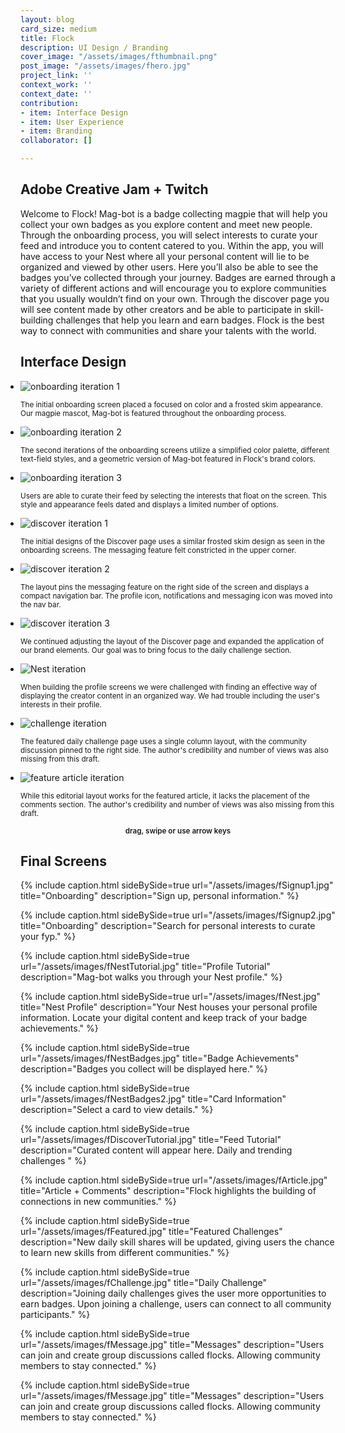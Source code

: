 ```yaml
---
layout: blog
card_size: medium
title: Flock
description: UI Design / Branding
cover_image: "/assets/images/fthumbnail.png"
post_image: "/assets/images/fhero.jpg"
project_link: ''
context_work: ''
context_date: ''
contribution:
- item: Interface Design
- item: User Experience
- item: Branding
collaborator: []

---
```

## Adobe Creative Jam + Twitch

Welcome to Flock! Mag-bot is a badge collecting magpie that will help you collect your own badges as you explore content and meet new people. Through the onboarding process, you will select interests to curate your feed and introduce you to content catered to you. Within the app, you will have access to your Nest where all your personal content will lie to be organized and viewed by other users. Here you’ll also be able to see the badges you’ve collected through your journey. Badges are earned through a variety of different actions and will encourage you to explore communities that you usually wouldn’t find on your own. Through the discover page you will see content made by other creators and be able to participate in skill-building challenges that help you learn and earn badges. Flock is the best way to connect with communities and share your talents with the world.

## Interface Design

<style>

.glide ul {

max-width: initial;

}

.glide img {

pointer-events: none;

}

.glide__slides {

padding-left: 0;

}

.glide .glide__slide {

opacity: 1; transform: scale(1);

}

</style>

<div class="glide mt4">

<div class="glide__track" data-glide-el="track">

<ul class="glide__slides">

<li class="glide__slide" style="text-align: left;"> <img src="/assets/images/fDraft1.jpg" alt="onboarding iteration 1">

<small>The initial onboarding screen placed a focused on color and a frosted skim appearance. Our magpie mascot, Mag-bot is featured throughout the onboarding process.</small>

</li>

<li class="glide__slide" style="text-align: left;"> <img src="/assets/images/fDraft2.jpg" alt="onboarding iteration 2">

<small>The second iterations of the onboarding screens utilize a simplified color palette, different text-field styles, and a geometric version of Mag-bot featured in Flock's brand colors.</small>

</li>

<li class="glide__slide" style="text-align: left;"> <img src="/assets/images/fDraft3.jpg" alt="onboarding iteration 3">

<small>Users are able to curate their feed by selecting the interests that float on the screen. This style and appearance feels dated and displays a limited number of options.</small>

</li>

<li class="glide__slide" style="text-align: left;"> <img src="/assets/images/fDraft4.jpg" alt="discover iteration 1">

<small>The initial designs of the Discover page uses a similar frosted skim design as seen in the onboarding screens. The messaging feature felt constricted in the upper corner.</small>

</li>

<li class="glide__slide" style="text-align: left;"> <img src="/assets/images/fDraft5.jpg" alt="discover iteration 2">

<small>The layout pins the messaging feature on the right side of the screen and displays a compact navigation bar. The profile icon, notifications and messaging icon was moved into the nav bar.</small>

</li>

<li class="glide__slide" style="text-align: left;"> <img src="/assets/images/fDraft6.jpg" alt="discover iteration 3">

<small>We continued adjusting the layout of the Discover page and expanded the application of our brand elements. Our goal was to bring focus to the daily challenge section.</small>

</li>

<li class="glide__slide" style="text-align: left;"> <img src="/assets/images/fDraft7.jpg" alt="Nest iteration">

<small>When building the profile screens we were challenged with finding an effective way of displaying the creator content in an organized way. We had trouble including the user's interests in their profile.</small>

</li>

<li class="glide__slide" style="text-align: left;"> <img src="/assets/images/fDraft8.jpg" alt="challenge iteration">

<small>The featured daily challenge page uses a single column layout, with the community discussion pinned to the right side. The author's credibility and number of views was also missing from this draft.</small>

</li>

<li class="glide__slide" style="text-align: left;"> <img src="/assets/images/fDraft9.jpg" alt="feature article iteration">

<small>While this editorial layout works for the featured article, it lacks the placement of the comments section. The author's credibility and number of views was also missing from this draft.</small>

</li>

</ul>

</div>

<small style="text-align: center; color: var(--ink-6); font-weight: 600; display: block;">drag, swipe or use arrow keys</small>

</div>

## Final Screens

{% include caption.html sideBySide=true url="/assets/images/fSignup1.jpg" title="Onboarding" description="Sign up, personal information." %}

{% include caption.html sideBySide=true url="/assets/images/fSignup2.jpg" title="Onboarding" description="Search for personal interests to curate your fyp." %}

{% include caption.html sideBySide=true url="/assets/images/fNestTutorial.jpg" title="Profile Tutorial" description="Mag-bot walks you through your Nest profile." %}

{% include caption.html sideBySide=true url="/assets/images/fNest.jpg" title="Nest Profile" description="Your Nest houses your personal profile information. Locate your digital content and keep track of your badge achievements." %}

{% include caption.html sideBySide=true url="/assets/images/fNestBadges.jpg" title="Badge Achievements" description="Badges you collect will be displayed here." %}

{% include caption.html sideBySide=true url="/assets/images/fNestBadges2.jpg" title="Card Information" description="Select a card to view details." %}

{% include caption.html sideBySide=true url="/assets/images/fDiscoverTutorial.jpg" title="Feed Tutorial" description="Curated content will appear here. Daily and trending challenges " %}

{% include caption.html sideBySide=true url="/assets/images/fArticle.jpg" title="Article + Comments" description="Flock highlights the building of connections in new communities." %}

{% include caption.html sideBySide=true url="/assets/images/fFeatured.jpg" title="Featured Challenges" description="New daily skill shares will be updated, giving users the chance to learn new skills from different communities." %}

{% include caption.html sideBySide=true url="/assets/images/fChallenge.jpg" title="Daily Challenge" description="Joining daily challenges gives the user more opportunities to earn badges. Upon joining a challenge, users can connect to all community participants." %}

{% include caption.html sideBySide=true url="/assets/images/fMessage.jpg" title="Messages" description="Users can join and create group discussions called flocks. Allowing community members to stay connected." %}

{% include caption.html sideBySide=true url="/assets/images/fMessage.jpg" title="Messages" description="Users can join and create group discussions called flocks. Allowing community members to stay connected." %}